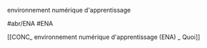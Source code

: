 environnement numérique d'apprentissage

#abr/ENA
#ENA 

[[CONC_ environnement numérique d'apprentissage (ENA) _ Quoi]]
